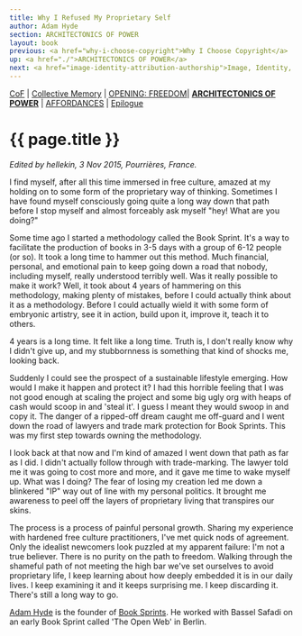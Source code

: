```yaml
---
title: Why I Refused My Proprietary Self
author: Adam Hyde
section: ARCHITECTONICS OF POWER
layout: book
previous: <a href="why-i-choose-copyright">Why I Choose Copyright</a>
up: <a href="./">ARCHITECTONICS OF POWER</a>
next: <a href="image-identity-attribution-authorship">Image, Identity, Attribution, Authorship</a>
---
```


[CoF][c0] | [Collective Memory][c1] | [OPENING: FREEDOM][c2]| __[ARCHITECTONICS OF POWER][c3]__ | [AFFORDANCES][c4] | [Epilogue][c5]

[c0]: /book "Cost of Freedom"
[c1]: /book/collective-memory
[c2]: /book/opening:freedom
[c3]: /book/architectonics-of-power
[c4]: /book/affordances
[c5]: /book/epilogue

# {{ page.title }}

_Edited by hellekin, 3 Nov 2015, Pourrières, France._

I find myself, after all this time immersed in free culture, amazed at
my holding on to some form of the proprietary way of
thinking. Sometimes I have found myself consciously going quite a long
way down that path before I stop myself and almost forceably ask
myself "hey! What are you doing?"

Some time ago I started a methodology called the Book Sprint. It's a
way to facilitate the production of books in 3-5 days with a group of
6-12 people (or so). It took a long time to hammer out this
method. Much financial, personal, and emotional pain to keep going
down a road that nobody, including myself, really understood terribly
well. Was it really possible to make it work? Well, it took about 4
years of hammering on this methodology, making plenty of mistakes,
before I could actually think about it as a methodology. Before I
could actually wield it with some form of embryonic artistry, see it
in action, build upon it, improve it, teach it to others.

4 years is a long time. It felt like a long time. Truth is, I don't
really know why I didn't give up, and my stubbornness is something
that kind of shocks me, looking back.

Suddenly I could see the prospect of a sustainable lifestyle
emerging. How would I make it happen and protect it? I had this
horrible feeling that I was not good enough at scaling the project and
some big ugly org with heaps of cash would scoop in and 'steal it'. I
guess I meant they would swoop in and copy it. The danger of a
ripped-off dream caught me off-guard and I went down the road of
lawyers and trade mark protection for Book Sprints. This was my first
step towards owning the methodology.

I look back at that now and I'm kind of amazed I went down that path
as far as I did. I didn't actually follow through with
trade-marking. The lawyer told me it was going to cost more and more,
and it gave me time to wake myself up. What was I doing? The fear of
losing my creation led me down a blinkered "IP" way out of line with
my personal politics. It brought me awareness to peel off the layers
of proprietary living that transpires our skins.

The process is a process of painful personal growth. Sharing my
experience with hardened free culture practitioners, I've met quick
nods of agreement. Only the idealist newcomers look puzzled at my
apparent failure: I'm not a true believer. There is no purity on the
path to freedom. Walking through the shameful path of not meeting the
high bar we've set ourselves to avoid proprietary life, I keep
learning about how deeply embedded it is in our daily lives. I keep
examining it and it keeps surprising me. I keep discarding it. There's
still a long way to go.

<p class="author bio"><a href="../authors/adam-hyde">Adam Hyde</a> is
the founder of <a href="http://booksprints.net/">Book Sprints</a>. He
worked with Bassel Safadi on an early Book Sprint called 'The Open
Web' in Berlin.</p>


